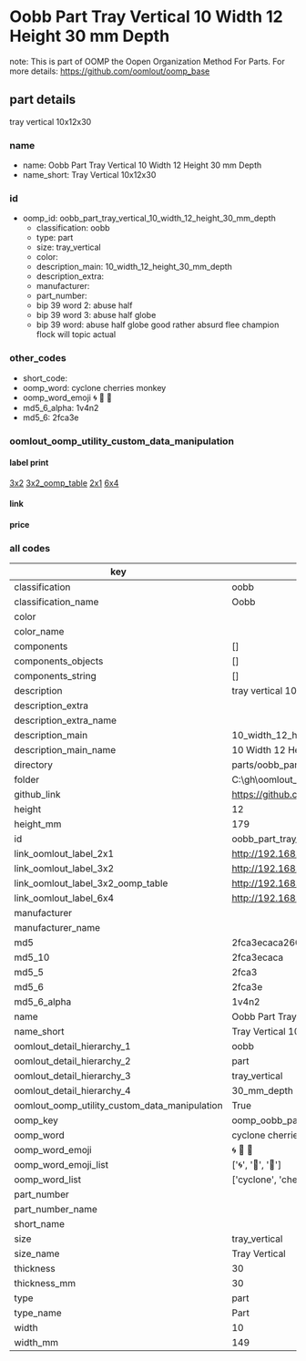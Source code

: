 # Oobb Part Tray Vertical 10 Width 12 Height 30 mm Depth  

note: This is part of OOMP the Oopen Organization Method For Parts. For more details: https://github.com/oomlout/oomp_base

##  part details
  



tray vertical 10x12x30



### name
* name: Oobb Part Tray Vertical 10 Width 12 Height 30 mm Depth
* name_short: Tray Vertical 10x12x30 
### id
* oomp_id: oobb_part_tray_vertical_10_width_12_height_30_mm_depth
  * classification: oobb
  * type: part
  * size: tray_vertical
  * color: 
  * description_main: 10_width_12_height_30_mm_depth
  * description_extra: 
  * manufacturer: 
  * part_number: 
  * bip 39 word 2: abuse half
  * bip 39 word 3: abuse half globe
  * bip 39 word: abuse half globe good rather absurd flee champion flock will topic actual

### other_codes
* short_code: 
* oomp_word: cyclone cherries monkey
* oomp_word_emoji :cyclone: :cherries: :monkey:
* md5_6_alpha: 1v4n2
* md5_6: 2fca3e






### oomlout_oomp_utility_custom_data_manipulation
#### label print
[3x2](http://192.168.1.245:1112/?label=oomp%201v4n2)
[3x2_oomp_table](http://192.168.1.108:1112/?label=oomp%201v4n2)
[2x1](http://192.168.1.242:1112/?label=oomp%201v4n2)
[6x4](http://192.168.1.55:1112/?label=oomp%201v4n2)    

#### link

                              

#### price







### all codes 
| key | value |  
| --- | --- |  
| classification | oobb |  
| classification_name | Oobb |  
| color |  |  
| color_name |  |  
| components | [] |  
| components_objects | [] |  
| components_string | [] |  
| description | tray vertical 10x12x30 |  
| description_extra |  |  
| description_extra_name |  |  
| description_main | 10_width_12_height_30_mm_depth |  
| description_main_name | 10 Width 12 Height 30 mm Depth |  
| directory | parts/oobb_part_tray_vertical_10_width_12_height_30_mm_depth |  
| folder | C:\gh\oomlout_oobb_version_4_generated_parts\parts\oobb_part_tray_vertical_10_width_12_height_30_mm_depth |  
| github_link | https://github.com/oomlout/oomlout_oomp_part_src/tree/main/parts/oobb_part_tray_vertical_10_width_12_height_30_mm_depth |  
| height | 12 |  
| height_mm | 179 |  
| id | oobb_part_tray_vertical_10_width_12_height_30_mm_depth |  
| link_oomlout_label_2x1 | http://192.168.1.242:1112/?label=oomp%201v4n2 |  
| link_oomlout_label_3x2 | http://192.168.1.245:1112/?label=oomp%201v4n2 |  
| link_oomlout_label_3x2_oomp_table | http://192.168.1.108:1112/?label=oomp%201v4n2 |  
| link_oomlout_label_6x4 | http://192.168.1.55:1112/?label=oomp%201v4n2 |  
| manufacturer |  |  
| manufacturer_name |  |  
| md5 | 2fca3ecaca260b1804592646c69a1809 |  
| md5_10 | 2fca3ecaca |  
| md5_5 | 2fca3 |  
| md5_6 | 2fca3e |  
| md5_6_alpha | 1v4n2 |  
| name | Oobb Part Tray Vertical 10 Width 12 Height 30 mm Depth |  
| name_short | Tray Vertical 10x12x30  |  
| oomlout_detail_hierarchy_1 | oobb |  
| oomlout_detail_hierarchy_2 | part |  
| oomlout_detail_hierarchy_3 | tray_vertical |  
| oomlout_detail_hierarchy_4 | 30_mm_depth |  
| oomlout_oomp_utility_custom_data_manipulation | True |  
| oomp_key | oomp_oobb_part_tray_vertical_10_width_12_height_30_mm_depth |  
| oomp_word | cyclone cherries monkey |  
| oomp_word_emoji | :cyclone: :cherries: :monkey: |  
| oomp_word_emoji_list | [':cyclone:', ':cherries:', ':monkey:'] |  
| oomp_word_list | ['cyclone', 'cherries', 'monkey'] |  
| part_number |  |  
| part_number_name |  |  
| short_name |  |  
| size | tray_vertical |  
| size_name | Tray Vertical |  
| thickness | 30 |  
| thickness_mm | 30 |  
| type | part |  
| type_name | Part |  
| width | 10 |  
| width_mm | 149 |  
